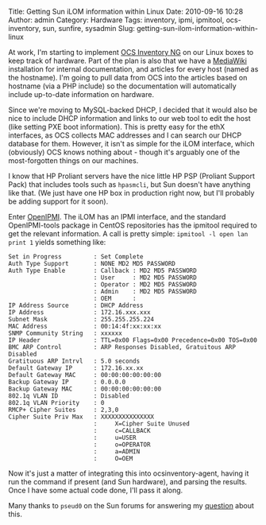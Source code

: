 Title: Getting Sun iLOM information within Linux
Date: 2010-09-16 10:28
Author: admin
Category: Hardware
Tags: inventory, ipmi, ipmitool, ocs-inventory, sun, sunfire, sysadmin
Slug: getting-sun-ilom-information-within-linux

At work, I'm starting to implement [OCS Inventory
NG](http://www.ocsinventory-ng.org/) on our Linux boxes to keep track of
hardware. Part of the plan is also that we have a
[MediaWiki](http://www.mediawiki.org) installation for internal
documentation, and articles for every host (named as the hostname). I'm
going to pull data from OCS into the articles based on hostname (via a
PHP include) so the documentation will automatically include up-to-date
information on hardware.

Since we're moving to MySQL-backed DHCP, I decided that it would also be
nice to include DHCP information and links to our web tool to edit the
host (like setting PXE boot information). This is pretty easy for the
ethX interfaces, as OCS collects MAC addresses and I can search our DHCP
database for them. However, it isn't as simple for the iLOM interface,
which (obviously) OCS knows nothing about - though it's arguably one of
the most-forgotten things on our machines.

I know that HP Proliant servers have the nice little HP PSP (Proliant
Support Pack) that includes tools such as `hpasmcli`, but Sun doesn't
have anything like that. (We just have one HP box in production right
now, but I'll probably be adding support for it soon).

Enter [OpenIPMI](http://openipmi.sourceforge.net/). The iLOM has an IPMI
interface, and the standard OpenIPMI-tools package in CentOS
repositories has the ipmitool required to get the relevant information.
A call is pretty simple: `ipmitool -l open lan print 1` yields something
like:  

~~~~{.text}
Set in Progress         : Set Complete
Auth Type Support       : NONE MD2 MD5 PASSWORD
Auth Type Enable        : Callback : MD2 MD5 PASSWORD
                        : User     : MD2 MD5 PASSWORD
                        : Operator : MD2 MD5 PASSWORD
                        : Admin    : MD2 MD5 PASSWORD
                        : OEM      :
IP Address Source       : DHCP Address
IP Address              : 172.16.xxx.xxx
Subnet Mask             : 255.255.255.224
MAC Address             : 00:14:4f:xx:xx:xx
SNMP Community String   : xxxxxx
IP Header               : TTL=0x00 Flags=0x00 Precedence=0x00 TOS=0x00
BMC ARP Control         : ARP Responses Disabled, Gratuitous ARP Disabled
Gratituous ARP Intrvl   : 5.0 seconds
Default Gateway IP      : 172.16.xx.xx
Default Gateway MAC     : 00:00:00:00:00:00
Backup Gateway IP       : 0.0.0.0
Backup Gateway MAC      : 00:00:00:00:00:00
802.1q VLAN ID          : Disabled
802.1q VLAN Priority    : 0
RMCP+ Cipher Suites     : 2,3,0
Cipher Suite Priv Max   : XXXXXXXXXXXXXXX
                        :     X=Cipher Suite Unused
                        :     c=CALLBACK
                        :     u=USER
                        :     o=OPERATOR
                        :     a=ADMIN
                        :     O=OEM
~~~~

Now it's just a matter of integrating this into ocsinventory-agent,
having it run the command if present (and Sun hardware), and parsing the
results. Once I have some actual code done, I'll pass it along.

Many thanks to `pseud0` on the Sun forums for answering my
[question](http://forums.sun.com/thread.jspa?messageID=11049794#11049794)
about this.
